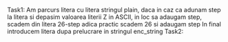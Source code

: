 Task1:
        Am parcurs litera cu litera stringul plain, daca in caz ca adunam step la litera
    si depasim valoarea literii Z in ASCII, in loc sa adaugam step, scadem din litera 26-step
    adica practic scadem 26 si adaugam step
        In final introducem litera dupa prelucrare in stringul enc_string
Task2:   